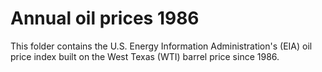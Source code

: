 <!--
# SPDX-FileCopyrightText: 2024 Helmholtz-Zentrum hereon GmbH
# SPDX-License-Identifier: CC0-1.0
# SPDX-FileContributor: Carsten Lemmen <carsten.lemmen@hereon.de>
-->

# Annual oil prices 1986

This folder contains the U.S. Energy Information Administration's (EIA) oil price index built on the West Texas (WTI) barrel price since 1986.

